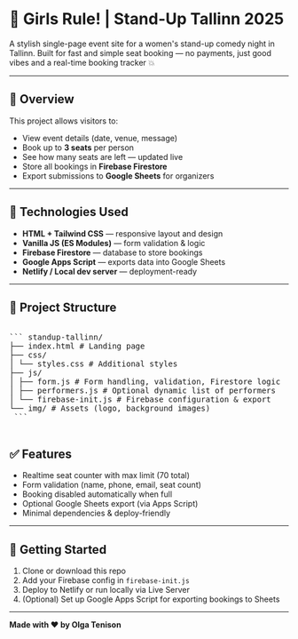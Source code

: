 # 🎤 Girls Rule! | Stand-Up Tallinn 2025

A stylish single-page event site for a women's stand-up comedy night in Tallinn. Built for fast and simple seat booking — no payments, just good vibes and a real-time booking tracker 💥

---

## 🧾 Overview

This project allows visitors to:

- View event details (date, venue, message)
- Book up to **3 seats** per person
- See how many seats are left — updated live
- Store all bookings in **Firebase Firestore**
- Export submissions to **Google Sheets** for organizers

---

## 🔧 Technologies Used

- **HTML + Tailwind CSS** — responsive layout and design
- **Vanilla JS (ES Modules)** — form validation & logic
- **Firebase Firestore** — database to store bookings
- **Google Apps Script** — exports data into Google Sheets
- **Netlify / Local dev server** — deployment-ready

---

## 📁 Project Structure

<pre> 
``` standup-tallinn/ 
├── index.html # Landing page 
├── css/ 
│ └── styles.css # Additional styles 
├── js/ 
│ ├── form.js # Form handling, validation, Firestore logic 
│ ├── performers.js # Optional dynamic list of performers 
│ └── firebase-init.js # Firebase configuration & export 
└── img/ # Assets (logo, background images) 
 ``` 
 </pre>

## ✅ Features

- Realtime seat counter with max limit (70 total)
- Form validation (name, phone, email, seat count)
- Booking disabled automatically when full
- Optional Google Sheets export (via Apps Script)
- Minimal dependencies & deploy-friendly

---

## 🚀 Getting Started

1. Clone or download this repo
2. Add your Firebase config in `firebase-init.js`
3. Deploy to Netlify or run locally via Live Server
4. (Optional) Set up Google Apps Script for exporting bookings to Sheets

---

**Made with ❤️ by Olga Tenison**
